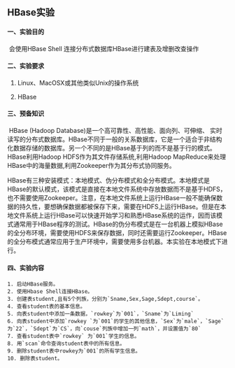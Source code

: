 ## HBase实验

#### 一、实验目的

​	会使用HBase Shell 连接分布式数据库HBase进行建表及增删改查操作

#### 二、实验要求

1. Linux、MacOSX或其他类似Unix的操作系统

2. HBase

#### 三、预备知识

​	HBase (Hadoop Database)是一个高可靠性、高性能、面向列、可伸缩、 实时读写的分布式数据库。HBase不同于一般的关系数据库，它是一个适合于非结构化数据存储的数据库。另一个不同的是HBase基于列的而不是基于行的模式。HBase利用Hadoop HDFS作为其文件存储系统,利用Hadoop MapReduce来处理 HBase中的海量数据,利用Zookeeper作为其分布式协同服务。

HBase有三种安装模式：本地模式、伪分布模式和全分布模式。本地模式是HBase的默认模式，该模式是直接在本地文件系统中存放数据而不是基于HDFS，也不需要使用Zookeeper。注意，在本地文件系统上运行HBase一般不能确保数据的持久性，要想确保数据都被保存下来，需要在HDFS上运行HBase。但是在本地文件系统上运行HBase可以快速开始学习和熟悉HBase系统的运作，因而该模式通常用于HBase程序的测试。HBase的伪分布模式是在一台机器上模拟HBase的全分布环境，需要使用HDFS来保存数据，同时还需要运行Zookeeper。HBase的全分布模式通常应用于生产环境中，需要使用多台机器。本实验在本地模式下进行。

> 

#### 四、实验内容

	1. 启动HBase服务。
 	2. 使用Hbase Shell连接HBase。
 	3. 创建表student,且有5个列族，分别为`Sname,Sex,Sage,Sdept,course`。
 	4. 查看student表的基本信息。
 	5. 向表student中添加一条数据，`rowkey`为`001`，`Sname`为`Liming`  
 	6. 向表student中添加`rowkey `为`001`的学生的其他信息，`Sex`为`male`，`Sage`为`22`，`Sdept`为`CS`，向`couse`列族中增加一列`math`，并设置值为`80`
 	7. 查看student表中`rowkey` 为`001`学生的信息。
 	8. 用`scan`命令查询student表中的所有信息。  
 	9. 删除student表中rowkey为`001`的所有学生信息。
 	10. 删除表student。